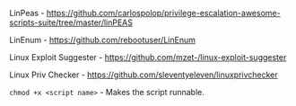 
LinPeas - https://github.com/carlospolop/privilege-escalation-awesome-scripts-suite/tree/master/linPEAS

LinEnum - https://github.com/rebootuser/LinEnum

Linux Exploit Suggester - https://github.com/mzet-/linux-exploit-suggester

Linux Priv Checker - https://github.com/sleventyeleven/linuxprivchecker



`chmod +x <script name>`   - Makes the script runnable.